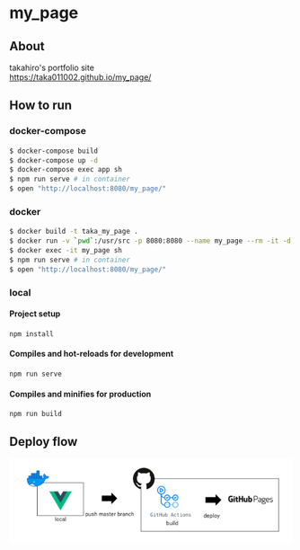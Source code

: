 # my_page

## About
takahiro's portfolio site  
https://taka011002.github.io/my_page/

## How to run

### docker-compose 
```bash
$ docker-compose build
$ docker-compose up -d
$ docker-compose exec app sh
$ npm run serve # in container
$ open "http://localhost:8080/my_page/"
```

### docker
```bash
$ docker build -t taka_my_page .
$ docker run -v `pwd`:/usr/src -p 8080:8080 --name my_page --rm -it -d taka_my_page
$ docker exec -it my_page sh
$ npm run serve # in container
$ open "http://localhost:8080/my_page/"
```

### local

#### Project setup
```
npm install
```

#### Compiles and hot-reloads for development
```
npm run serve
```

#### Compiles and minifies for production
```
npm run build
```

## Deploy flow
![deploy_flow](deploy_flow.png)


